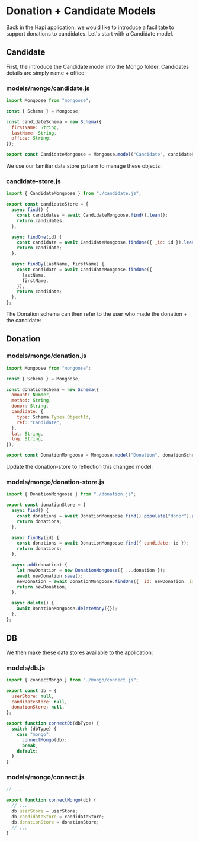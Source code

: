 # Donation + Candidate Models

Back in the Hapi application, we would like to introduce a facilitate to support donations to candidates. Let's start with a Candidate model.

## Candidate

First, the introduce the Candidate model into the Mongo folder. Candidates details are simply name + office:

### models/mongo/candidate.js

~~~javascript
import Mongoose from "mongoose";

const { Schema } = Mongoose;

const candidateSchema = new Schema({
  firstName: String,
  lastName: String,
  office: String,
});

export const CandidateMongoose = Mongoose.model("Candidate", candidateSchema);
~~~

We use our familiar data store pattern to manage these objects:

### candidate-store.js

~~~javascript
import { CandidateMongoose } from "./candidate.js";

export const candidateStore = {
  async find() {
    const candidates = await CandidateMongoose.find().lean();
    return candidates;
  },

  async findOne(id) {
    const candidate = await CandidateMongoose.findOne({ _id: id }).lean();
    return candidate;
  },

  async findBy(lastName, firstName) {
    const candidate = await CandidateMongoose.findOne({
      lastName,
      firstName,
    });
    return candidate;
  },
};
~~~

The Donation schema can then refer to the user who made the donation + the candidate:

## Donation

### models/mongo/donation.js

~~~javascript
import Mongoose from "mongoose";

const { Schema } = Mongoose;

const donationSchema = new Schema({
  amount: Number,
  method: String,
  donor: String,
  candidate: {
    type: Schema.Types.ObjectId,
    ref: "Candidate",
  },
  lat: String,
  lng: String,
});

export const DonationMongoose = Mongoose.model("Donation", donationSchema);
~~~

Update the donation-store to reflection this changed model:

### models/mongo/donation-store.js

~~~javascript
import { DonationMongoose } from "./donation.js";

export const donationStore = {
  async find() {
    const donations = await DonationMongoose.find().populate("donor").populate("candidate").lean();
    return donations;
  },

  async findBy(id) {
    const donations = await DonationMongoose.find({ candidate: id });
    return donations;
  },

  async add(donation) {
    let newDonation = new DonationMongoose({ ...donation });
    await newDonation.save();
    newDonation = await DonationMongoose.findOne({ _id: newDonation._id }).populate("candidate").lean();
    return newDonation;
  },

  async delete() {
    await DonationMongoose.deleteMany({});
  },
};
~~~

## DB

We then make these data stores available to the application:

### models/db.js

~~~javascript
import { connectMongo } from "./mongo/connect.js";

export const db = {
  userStore: null,
  candidateStore: null,
  donationStore: null,
};

export function connectDb(dbType) {
  switch (dbType) {
    case "mongo":
      connectMongo(db);
      break;
    default:
  }
}
~~~

### models/mongo/connect.js

~~~javascript
// ...

export function connectMongo(db) {
  // ...
  db.userStore = userStore;
  db.candidateStore = candidateStore;
  db.donationStore = donationStore;
  // ...
}
~~~

